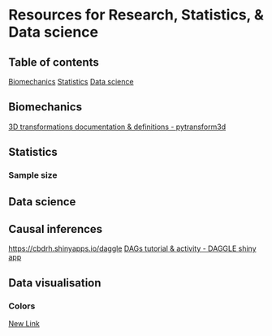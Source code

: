 # Resources for Research, Statistics, & Data science

## Table of contents
[Biomechanics](#Biomechanics)
[Statistics](#Statistics)
[Data science](#Datas-science)

## Biomechanics
[3D transformations documentation & definitions - pytransform3d](https://dfki-ric.github.io/pytransform3d/)
## Statistics
### Sample size

## Data science

## Causal inferences
https://cbdrh.shinyapps.io/daggle
[DAGs tutorial & activity - DAGGLE shiny app]([https://www.website.com](https://cbdrh.shinyapps.io/daggle))

## Data visualisation
### Colors
[](https://www.rapidtables.com/web/color/RGB_Color.html)

[New Link](https://www.website.com)
